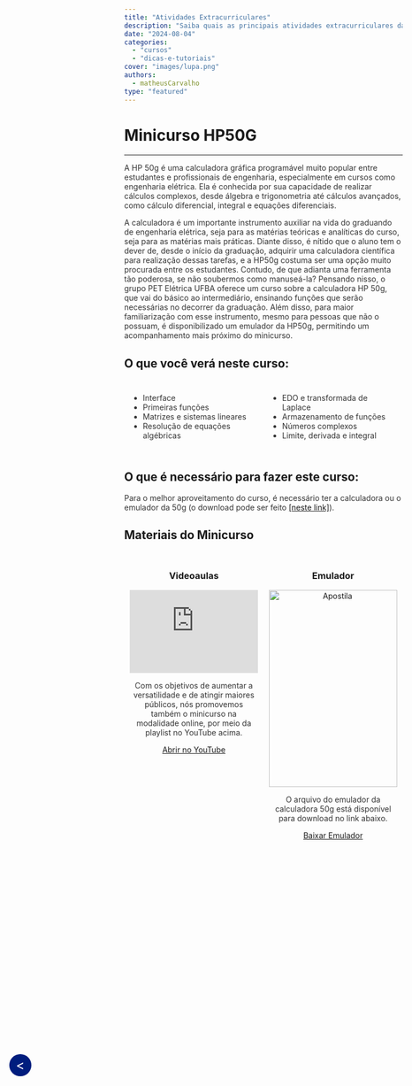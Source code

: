 ```yaml
---
title: "Atividades Extracurriculares"
description: "Saiba quais as principais atividades extracurriculares da UFMG."
date: "2024-08-04"
categories: 
  - "cursos"
  - "dicas-e-tutoriais"
cover: "images/lupa.png"
authors: 
  - matheusCarvalho
type: "featured"
---
```

# Minicurso HP50G

---
<!--Botão para voltar para a página anterior-->
<a href="javascript:history.back()" style="position: fixed; top: 49vh; left: 20px; background-color: #001D7E; color: white; width: 40px; height: 40px; line-height: 40px; border-radius: 50%; text-align: center; text-decoration: none; font-size: 24px; z-index: 1000; cursor: pointer; display: inline-block;
"> &lt;
</a>

<p style="color: #333;">  <!--Define a cor do texto -->
  A HP 50g é uma calculadora gráfica programável muito popular entre estudantes e profissionais de engenharia, especialmente em cursos como engenharia elétrica. Ela é conhecida por sua capacidade de realizar cálculos complexos, desde álgebra e trigonometria até cálculos avançados, como cálculo diferencial, integral e equações diferenciais.
</p>
<p style="color: #333;">
  A calculadora é um importante instrumento auxiliar na vida do graduando de engenharia elétrica, seja para as matérias teóricas e analíticas do curso, seja para as matérias mais práticas. Diante disso, é nítido que o aluno tem o dever de, desde o início da graduação, adquirir uma calculadora científica para realização dessas tarefas, e a HP50g costuma ser uma opção muito procurada entre os estudantes. Contudo, de que adianta uma ferramenta tão poderosa, se não soubermos como manuseá-la? Pensando nisso, o grupo PET Elétrica UFBA oferece um curso sobre a calculadora HP 50g, que vai do básico ao intermediário, ensinando funções que serão necessárias no decorrer da graduação. Além disso, para maior familiarização com esse instrumento, mesmo para pessoas que não o possuam, é disponibilizado um emulador da HP50g, permitindo um acompanhamento mais próximo do minicurso.
</p>

## O que você verá neste curso:

<div style="display: flex; color: #333;">
  <div style="flex: 1; padding: 10px;">
    <ul>
      <li>Interface</li>
      <li>Primeiras funções</li>
      <li>Matrizes e sistemas lineares</li>
      <li>Resolução de equações algébricas</li>
    </ul>
  </div>
  <div style="flex: 1; padding: 10px;">
    <ul>
      <li>EDO e transformada de Laplace</li>
      <li>Armazenamento de funções</li>
      <li>Números complexos</li>
      <li>Limite, derivada e integral</li>
    </ul>
  </div>
</div>

## O que é necessário para fazer este curso:

<p style="color: #333;">
 Para o melhor aproveitamento do curso, é necessário ter a calculadora ou o emulador da 50g (o download pode ser feito <a href="https://www.dropbox.com/scl/fi/rs4musnyblxrsmdzqf7ba/Emulador-HP-50G.rar?rlkey=zynkszfyj2dhobq8qz6xrirxc&e=3&dl=0" target="_blank">[neste link]</a>).
</p>

## Materiais do Minicurso

<div style="display: flex; flex-wrap: wrap;">
  <div style="flex: 1; padding: 10px; text-align: center;">
    <h3>Videoaulas</h3>
    <iframe width="100%" src="https://www.youtube.com/embed/videoseries?si=JP2MaWq27ixqvCVn&amp;list=PLPYIiTqJVmYGB66CAE-qJ7wY-vhaCyx8u" title="YouTube video player" frameborder="0" allow="accelerometer; autoplay; clipboard-write; encrypted-media; gyroscope; picture-in-picture; web-share" referrerpolicy="strict-origin-when-cross-origin" allowfullscreen></iframe>
    <p  style="color: #333;">Com os objetivos de aumentar a versatilidade e de atingir maiores públicos, nós promovemos também o minicurso na modalidade online, por meio da playlist no YouTube acima.</p>
    <a href="https://youtube.com/playlist?list=PLPYIiTqJVmYGB66CAE-qJ7wY-vhaCyx8u&si=JP2MaWq27ixqvCVn" class="btn btn-primary espaco-abaixo btn-sm" target="_blank">Abrir no YouTube</a>
  </div>
  <div style="flex: 1; padding: 10px; text-align: center;">
    <h3>Emulador</h3>
    <img src="https://i.ytimg.com/vi/9WS7Je4SrNE/maxresdefault.jpg" alt="Apostila" style="width: 100%;">
    <p style="color: #333;">O arquivo do emulador da calculadora 50g está disponível para download no link abaixo.</p>
    <a href="https://www.dropbox.com/scl/fi/rs4musnyblxrsmdzqf7ba/Emulador-HP-50G.rar?rlkey=zynkszfyj2dhobq8qz6xrirxc&e=3&dl=0" class="btn btn-primary espaco-abaixo btn-sm" target="_blank">Baixar Emulador</a>
  </div>
  
</div>
